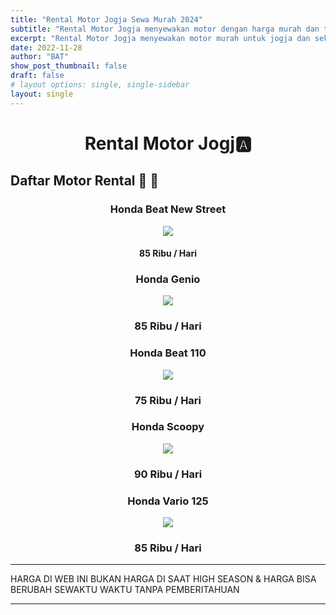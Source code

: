 ```yaml
---
title: "Rental Motor Jogja Sewa Murah 2024"
subtitle: "Rental Motor Jogja menyewakan motor dengan harga murah dan terjangkau untuk mahasiswa, pelajar, dan umum."
excerpt: "Rental Motor Jogja menyewakan motor murah untuk jogja dan sekitarnya."
date: 2022-11-28
author: "BAT"
show_post_thumbnail: false
draft: false
# layout options: single, single-sidebar
layout: single
---
```

# <center>Rental Motor Jogj:a:</center> 
## Daftar Motor Rental :construction: 🛵
### <p style="text-align:center;">Honda Beat New Street</p>
<p align="center"><img src="https://aceapugtar.cloudimg.io/raw.githubusercontent.com/ariefbuddies/bening-out/master/uploads/beat-trail.jpg?w=200&radius=25&force_format=png&"></p>
    
#### <p style="text-align:center;">85 Ribu / Hari</p>

### <p style="text-align:center;">Honda Genio</p>
<p align="center"><img src="https://aceapugtar.cloudimg.io/raw.githubusercontent.com/ariefbuddies/bening-out/master/uploads/genio.jpg?w=200&radius=25&force_format=png&"></p>

### <p style="text-align:center;">85 Ribu / Hari</p>

### <p style="text-align:center;">Honda Beat 110</p>
<p align="center"><img src="https://aceapugtar.cloudimg.io/raw.githubusercontent.com/ariefbuddies/bening-out/master/uploads/fjimg-20191224-145508.png?w=200&radius=25&force_format=png&"></p>

### <p style="text-align:center;">75 Ribu / Hari</p>

### <p style="text-align:center;">Honda Scoopy </p>
<p align="center"><img src="https://aceapugtar.cloudimg.io/raw.githubusercontent.com/ariefbuddies/bening-out/master/uploads/scoopy.jpg?w=200&radius=25&force_format=png&"></p>

### <p style="text-align:center;">90 Ribu / Hari</p>

### <p style="text-align:center;">Honda Vario 125</p>

<p align="center"><img src="https://aceapugtar.cloudimg.io/raw.githubusercontent.com/ariefbuddies/bening-out/master/uploads/vario.jpg?w=200&radius=25&force_format=png&"></p>
    
### <p style="text-align:center;">85 Ribu / Hari</p>

---

HARGA DI WEB INI BUKAN HARGA DI SAAT HIGH SEASON & HARGA BISA BERUBAH SEWAKTU WAKTU TANPA PEMBERITAHUAN

---


